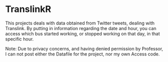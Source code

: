 # TranslinkR

This projects deals with data obtained from Twitter tweets, dealing with Translink. By putting in information regarding the date and hour, you can access which bus started working, or stopped working on that day, in that specific hour. 

Note: Due to privacy concerns, and having denied permission by Professor, I can not post either the Datafile for the project, nor my own Access code.

